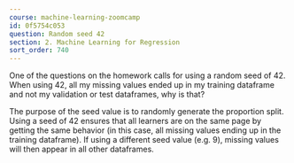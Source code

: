 ```yaml
---
course: machine-learning-zoomcamp
id: 0f5754c053
question: Random seed 42
section: 2. Machine Learning for Regression
sort_order: 740
---
```


One of the questions on the homework calls for using a random seed of 42. When using 42, all my missing values ended up in my training dataframe and not my validation or test dataframes, why is that?

The purpose of the seed value is to randomly generate the proportion split. Using a seed of 42 ensures that all learners are on the same page by getting the same behavior (in this case, all missing values ending up in the training dataframe). If using a different seed value (e.g. 9), missing values will then appear in all other dataframes.

